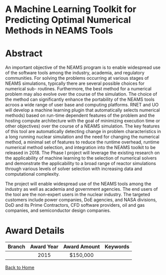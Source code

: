 
A Machine Learning Toolkit for Predicting Optimal Numerical Methods in NEAMS Tools
==================================================================================

# Abstract


An important objective of the NEAMS program is to enable widespread use of the software tools among the industry, academia, and regulatory communities. For solving the problems occurring at various stages of NEAMS simulations, typically there are several possible choices for numerical sub- routines. Furthermore, the best method for a numerical problem may also evolve over the course of the simulation. The choice of the method can significantly enhance the portability of the NEAMS tools acroos a wide range of user base and computing platforms. RNET and UO will develop a machine learning plugin that automatically selects numerical methods) based on run-time dependent features of the problem and the hosting compute architecture with the goal of minimizing execution time or other objectives) over the course of a NEAMS simulation. The key features of this tool are automatically  detecting change in problem characteristics in a long running nuclear simulation  and the need for changing the numerical method, a minimal  set of features to reduce the runtime overhead, runtime numerical method selection, and integration into the NEAMS toolkit to be released in 2018. The Phase I project will leverage the existing research on the applicability of machine learning to the selection of numerical solvers and demonstrate the applicability to a broad range of reactor simulations through various levels of solver selection with increasing data and computational complexity.


The project will enable widespread use of the NEAMS tools among the industry as well as academia and government  agencies. The end users of the tool are the non-expert users in the nuclear industry. The targeted customers include power companies, DoE agencies, and NASA divisions, DoD and its Prime Contractors, CFD software providers, oil and gas companies, and semiconductor design companies.  

# Award Details

|Branch|Award Year|Award Amount|Keywords|
| :---: | :---: | :---: | :---: |
||2015|$150,000||
  
  


[Back to Home](https://github.com/chrischow/dod_sbir_awards#708)